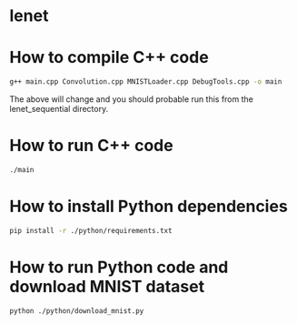 # lenet


# How to compile C++ code
```bash
g++ main.cpp Convolution.cpp MNISTLoader.cpp DebugTools.cpp -o main
```
The above will change and you should probable run this from the lenet_sequential directory.

# How to run C++ code
```bash
./main
```

# How to install Python dependencies
```bash
pip install -r ./python/requirements.txt
```


# How to run Python code and download MNIST dataset
```bash
python ./python/download_mnist.py
```
